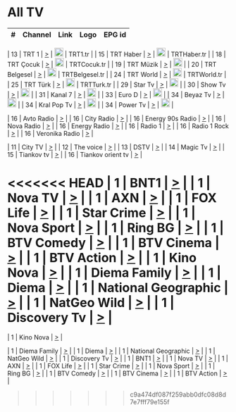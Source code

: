<h1>All TV</h1>

| #   | Channel        | Link  | Logo | EPG id |
|:---:|:--------------:|:-----:|:----:|:------:|

| 13  | TRT 1            | [>](https://tv-trt1.medya.trt.com.tr/master.m3u8) | <img height="20" src="https://i.imgur.com/j786OLG.png"/> | TRT1.tr |
| 15  | TRT Haber        | [>](https://tv-trthaber.medya.trt.com.tr/master.m3u8) | <img height="20" src="https://i.imgur.com/OVfo8Ab.png"/> | TRTHaber.tr |
| 18  | TRT Çocuk        | [>](https://tv-trtcocuk.medya.trt.com.tr/master.m3u8) | <img height="20" src="https://i.imgur.com/QLFmD6d.png"/> | TRTCocuk.tr |
| 19  | TRT Müzik        | [>](https://tv-trtmuzik.medya.trt.com.tr/master.m3u8) | <img height="20" src="https://i.imgur.com/fIVFCEd.png"/> |
| 20  | TRT Belgesel     | [>](https://tv-trtbelgesel.medya.trt.com.tr/master.m3u8) | <img height="20" src="https://i.imgur.com/MGO87pe.png"/> | TRTBelgesel.tr |
| 24  | TRT World        | [>](https://tv-trtworld.medya.trt.com.tr/master.m3u8) | <img height="20" src="https://i.imgur.com/JEA2xpv.png"/> | TRTWorld.tr |
| 25  | TRT Türk         | [>](https://tv-trtturk.medya.trt.com.tr/master.m3u8) | <img height="20" src="https://i.imgur.com/OSTOQNw.png"/> | TRTTurk.tr |
| 29  | Star Tv   | [>](https://dogus-live.daioncdn.net/startv/startv_360p.m3u8) | <img height="20" src="https://i.imgur.com/IebUZx1.png"/> |
| 30  | Show Tv     | [>](https://ciner-live.daioncdn.net/showtv/showtv.m3u8) | <img height="20" src="https://i.imgur.com/IebUZx1.png"/> |
| 31  | Kanal 7     | [>](https://kanal7-live.daioncdn.net/kanal7/kanal7.m3u8) | <img height="20" src="https://i.imgur.com/IebUZx1.png"/> |
| 33  | Euro D    | [>](https://www.youtube.com/user/KanalD/live) | <img height="20" src="https://i.imgur.com/IebUZx1.png"/> |
| 34  | Beyaz Tv     | [>](https://beyaztv-live.daioncdn.net/beyaztv/beyaztv.m3u8) | <img height="20" src="https://i.imgur.com/IebUZx1.png"/> |
| 34  | Kral Pop Tv     | [>](https://www.youtube.com/watch?v=GuFTuKoXepw) | <img height="20" src="https://i.imgur.com/IebUZx1.png"/> |
| 34  | Power Tv     | [>](https://livetv.powerapp.com.tr/powerTV/powerhd.smil/chunklist.m3u8) | <img height="20" src="https://i.imgur.com/IebUZx1.png"/> |

| 16  | Avto Radio | [>](http://stream.metacast.eu/avtoradio.mp3.m3u) |
| 16  | City Radio | [>](http://stream.metacast.eu/city.aac.m3u) |
| 16  | Energy 90s Radio | [>](http://stream.metacast.eu/energy-90s.m3u) |
| 16  | Nova Radio | [>](http://stream.metacast.eu/nova.aac.m3u) |
| 16  | Energy Radio | [>](http://stream.metacast.eu/nrj.aac.m3u) |
| 16  | Radio 1 | [>](http://stream.metacast.eu/radio1.aac.m3u) |
| 16  | Radio 1 Rock | [>](http://stream.metacast.eu/radio1rock.aac.m3u) |
| 16  | Veronika Radio | [>](http://stream.metacast.eu/veronika.aac.m3u) |

| 11  | City TV | [>](https://tv.city.bg/play/tshls/citytv/index.m3u8) |
| 12  | The voice | [>](https://bss1.neterra.tv/thevoice/thevoice.m3u8) |
| 13  | DSTV | [>](http://46.249.95.140:8081/hls/data.m3u8) |
| 14  | Magic Tv | [>](https://bss1.neterra.tv/magictv/magictv.m3u8) |
| 15  | Tiankov tv | [>](https://streamer103.neterra.tv/tiankov-folk/live.m3u8) |
| 16  | Tiankov orient tv | [>](https://streamer103.neterra.tv/tiankov-orient/live.m3u8) |

<<<<<<< HEAD
| 1 | BNT1 | [>](https://ymkaya.xyz:45174/tv/bnt1/playlist.m3u8?wmsAuthSign=c2VydmVyX3RpbWU9Ni8yNi8yMDI1IDY6NDk6MDYgUE0maGFzaF92YWx1ZT1nQTVtVVRYYVhwMFJOL3psMzI4cDhBPT0mdmFsaWRtaW51dGVzPTYw) |
| 1 | Nova TV | [>](https://ymkaya.xyz:45174/tv/novatv/playlist.m3u8?wmsAuthSign=c2VydmVyX3RpbWU9Ni8yNi8yMDI1IDY6NDk6MTYgUE0maGFzaF92YWx1ZT1IL0ErUlRRaCs5Tno5UDhjQmtEaS93PT0mdmFsaWRtaW51dGVzPTYw) |
| 1 | AXN | [>](https://ymkaya.xyz:45174/tv/axn/playlist.m3u8?wmsAuthSign=c2VydmVyX3RpbWU9Ni8yNi8yMDI1IDY6NDk6MjYgUE0maGFzaF92YWx1ZT1HWlJhWWhLOEtJczIwaVBDemJXelZBPT0mdmFsaWRtaW51dGVzPTYw) |
| 1 | FOX Life | [>](https://ymkaya.xyz:45174/tv/foxlife/playlist.m3u8?wmsAuthSign=c2VydmVyX3RpbWU9Ni8yNi8yMDI1IDY6NDk6MzcgUE0maGFzaF92YWx1ZT1HZ0VKSnZQWXdSWXZvaVlhYnJjcTNBPT0mdmFsaWRtaW51dGVzPTYw) |
| 1 | Star Crime | [>](https://ymkaya.xyz:45174/tv/foxcrime/playlist.m3u8?wmsAuthSign=c2VydmVyX3RpbWU9Ni8yNi8yMDI1IDY6NDk6NDcgUE0maGFzaF92YWx1ZT1PdkRHR1RCaHZaZVBQdktnZHdZZWR3PT0mdmFsaWRtaW51dGVzPTYw) |
| 1 | Nova Sport | [>](https://ymkaya.xyz:45174/tv/novasport/playlist.m3u8?wmsAuthSign=c2VydmVyX3RpbWU9Ni8yNi8yMDI1IDY6NDk6NTcgUE0maGFzaF92YWx1ZT1BbzZ1eDFNTERtVmEyeFcyUS8zaUN3PT0mdmFsaWRtaW51dGVzPTYw) |
| 1 | Ring BG | [>](https://ymkaya.xyz:45174/tv/ringbg/playlist.m3u8?wmsAuthSign=c2VydmVyX3RpbWU9Ni8yNi8yMDI1IDY6NTA6MDcgUE0maGFzaF92YWx1ZT1ubWQxM05sWmJpLzJaVTJVRkhwSkh3PT0mdmFsaWRtaW51dGVzPTYw) |
| 1 | BTV Comedy | [>](https://ymkaya.xyz:45174/tv/btvcomedy/playlist.m3u8?wmsAuthSign=c2VydmVyX3RpbWU9Ni8yNi8yMDI1IDY6NTA6MTcgUE0maGFzaF92YWx1ZT1RVmxxM2xzTVQzOG00eEthMC8vaFJBPT0mdmFsaWRtaW51dGVzPTYw) |
| 1 | BTV Cinema | [>](https://ymkaya.xyz:45174/tv/btvcinema/playlist.m3u8?wmsAuthSign=c2VydmVyX3RpbWU9Ni8yNi8yMDI1IDY6NTA6MjcgUE0maGFzaF92YWx1ZT16YlVrSmtQYitXbnFSZnEya2NFSGFnPT0mdmFsaWRtaW51dGVzPTYw) |
| 1 | BTV Action | [>](https://ymkaya.xyz:45174/tv/btvaction/playlist.m3u8?wmsAuthSign=c2VydmVyX3RpbWU9Ni8yNi8yMDI1IDY6NTA6MzcgUE0maGFzaF92YWx1ZT1yKzR5c0NUSzhDcG8xa3pnRHc2NU9RPT0mdmFsaWRtaW51dGVzPTYw) |
| 1 | Kino Nova | [>](https://ymkaya.xyz:45174/tv/kinonova/playlist.m3u8?wmsAuthSign=c2VydmVyX3RpbWU9Ni8yNi8yMDI1IDY6NTA6NDcgUE0maGFzaF92YWx1ZT1FeG1tYUJCc1dRM3Y0STBZTFMwdk1RPT0mdmFsaWRtaW51dGVzPTYw) |
| 1 | Diema Family | [>](https://ymkaya.xyz:45174/tv/diemafamily/playlist.m3u8?wmsAuthSign=c2VydmVyX3RpbWU9Ni8yNi8yMDI1IDY6NTA6NTYgUE0maGFzaF92YWx1ZT1ZTzRtZVdCc25YcDd1ZG1XT2d1Q21nPT0mdmFsaWRtaW51dGVzPTYw) |
| 1 | Diema | [>](https://ymkaya.xyz:45174/tv/diema/playlist.m3u8?wmsAuthSign=c2VydmVyX3RpbWU9Ni8yNi8yMDI1IDY6NTE6MDYgUE0maGFzaF92YWx1ZT1Ic3ZlRnJjOEZUenFscDFHcEprT1pnPT0mdmFsaWRtaW51dGVzPTYw) |
| 1 | National Geographic | [>](https://ymkaya.xyz:45174/tv/natgeo/playlist.m3u8?wmsAuthSign=c2VydmVyX3RpbWU9Ni8yNi8yMDI1IDY6NTE6MTcgUE0maGFzaF92YWx1ZT1ya3c0WEZTTllBVUVBR0QvQ1VOdTFRPT0mdmFsaWRtaW51dGVzPTYw) |
| 1 | NatGeo Wild | [>](https://ymkaya.xyz:45174/tv/natgeowild/playlist.m3u8?wmsAuthSign=c2VydmVyX3RpbWU9Ni8yNi8yMDI1IDY6NTE6MjcgUE0maGFzaF92YWx1ZT1JWVdWQ2kxUlA3RnR5UnE0cDZvR0t3PT0mdmFsaWRtaW51dGVzPTYw) |
| 1 | Discovery Tv | [>](https://ymkaya.xyz:45174/tv/discovery/playlist.m3u8?wmsAuthSign=c2VydmVyX3RpbWU9Ni8yNi8yMDI1IDY6NTE6MzcgUE0maGFzaF92YWx1ZT1vSGswSlFzaitHMDZaNkwwaHVGZEhnPT0mdmFsaWRtaW51dGVzPTYw) |
=======


| 1 | Kino Nova | [>](https://ymkaya.xyz:11336/tv/kinonova/playlist.m3u8?wmsAuthSign=c2VydmVyX3RpbWU9MS8yLzIwMjUgNDo0MDoyMCBBTSZoYXNoX3ZhbHVlPWlFS1FrWEtMMVRFM3l5YklUWUJQUHc9PSZ2YWxpZG1pbnV0ZXM9NjA=) |

| 1 | Diema Family | [>](https://ymkaya.xyz:11336/tv/diemafamily/playlist.m3u8?wmsAuthSign=c2VydmVyX3RpbWU9MS8yLzIwMjUgNDo0MDozMCBBTSZoYXNoX3ZhbHVlPUVUaTVKTldvZTF5WVVCM0YwL21kaXc9PSZ2YWxpZG1pbnV0ZXM9NjA=) |
| 1 | Diema | [>](https://ymkaya.xyz:11336/tv/diema/playlist.m3u8?wmsAuthSign=c2VydmVyX3RpbWU9MS8yLzIwMjUgNDo0MDo0MCBBTSZoYXNoX3ZhbHVlPVlYMWVJT2NuUjNpUTBsaytEUFFOS2c9PSZ2YWxpZG1pbnV0ZXM9NjA=) |
| 1 | National Geographic | [>](https://ymkaya.xyz:11336/tv/natgeo/playlist.m3u8?wmsAuthSign=c2VydmVyX3RpbWU9MS8yLzIwMjUgNDo0MTo0MSBBTSZoYXNoX3ZhbHVlPTJQTlVmcG5nYWx0M013eUhGRGxnd0E9PSZ2YWxpZG1pbnV0ZXM9NjA=) |
| 1 | NatGeo Wild | [>](https://ymkaya.xyz:11336/tv/natgeowild/playlist.m3u8?wmsAuthSign=c2VydmVyX3RpbWU9MS8yLzIwMjUgNDo0MTo1MSBBTSZoYXNoX3ZhbHVlPVl1OXZaTTliN0hGWEN3eDBYd1duNkE9PSZ2YWxpZG1pbnV0ZXM9NjA=) |
| 1 | Discovery Tv | [>](https://ymkaya.xyz:11336/tv/discovery/playlist.m3u8?wmsAuthSign=c2VydmVyX3RpbWU9MS8yLzIwMjUgNDo0MjowMSBBTSZoYXNoX3ZhbHVlPWtBQmdLNlY2RmQwWElzMVYzSDJyVkE9PSZ2YWxpZG1pbnV0ZXM9NjA=) |
| 1 | BNT1 | [>](https://ymkaya.xyz:11336/tv/bnt1/playlist.m3u8?wmsAuthSign=c2VydmVyX3RpbWU9MS8yLzIwMjUgNDozODozOCBBTSZoYXNoX3ZhbHVlPVVrMVlRQXpJWlhYeUh6ZFVpSC9NMUE9PSZ2YWxpZG1pbnV0ZXM9NjA=) |
| 1 | Nova TV | [>](https://ymkaya.xyz:11336/tv/novatv/playlist.m3u8?wmsAuthSign=c2VydmVyX3RpbWU9MS8yLzIwMjUgNDozODo0OCBBTSZoYXNoX3ZhbHVlPUVxQjh1a0ZzYkVGZU8zZDFGTzdreVE9PSZ2YWxpZG1pbnV0ZXM9NjA=) |
| 1 | AXN | [>](https://ymkaya.xyz:11336/tv/axn/playlist.m3u8?wmsAuthSign=c2VydmVyX3RpbWU9MS8yLzIwMjUgNDozODo1OCBBTSZoYXNoX3ZhbHVlPUpkWStGY1hkNXhaOVpPZ0thQ0FZL3c9PSZ2YWxpZG1pbnV0ZXM9NjA=) |
| 1 | FOX Life | [>](https://ymkaya.xyz:11336/tv/foxlife/playlist.m3u8?wmsAuthSign=c2VydmVyX3RpbWU9MS8yLzIwMjUgNDozOToxMCBBTSZoYXNoX3ZhbHVlPWt1ZDc1T3AzYlZDTjJnSy9TU0xJZlE9PSZ2YWxpZG1pbnV0ZXM9NjA=) |
| 1 | Star Crime | [>](https://ymkaya.xyz:11336/tv/foxcrime/playlist.m3u8?wmsAuthSign=c2VydmVyX3RpbWU9MS8yLzIwMjUgNDozOToyMCBBTSZoYXNoX3ZhbHVlPXIwVU45Nm9FR1l2enNkTG9TanBxbmc9PSZ2YWxpZG1pbnV0ZXM9NjA=) |
| 1 | Nova Sport | [>](https://ymkaya.xyz:11336/tv/novasport/playlist.m3u8?wmsAuthSign=c2VydmVyX3RpbWU9MS8yLzIwMjUgNDozOTozMCBBTSZoYXNoX3ZhbHVlPXlSZ0UxazVaM0xhSmc0NmR4T0c1T2c9PSZ2YWxpZG1pbnV0ZXM9NjA=) |
| 1 | Ring BG | [>](https://ymkaya.xyz:11336/tv/ringbg/playlist.m3u8?wmsAuthSign=c2VydmVyX3RpbWU9MS8yLzIwMjUgNDozOTo0MCBBTSZoYXNoX3ZhbHVlPTR4aUlFNHVUYWN4enY1WkVuOFZma2c9PSZ2YWxpZG1pbnV0ZXM9NjA=) |
| 1 | BTV Comedy | [>](https://ymkaya.xyz:11336/tv/btvcomedy/playlist.m3u8?wmsAuthSign=c2VydmVyX3RpbWU9MS8yLzIwMjUgNDozOTo1MCBBTSZoYXNoX3ZhbHVlPUtrMTJ2RHNTTUU1RFp1ZkVOdXFSK3c9PSZ2YWxpZG1pbnV0ZXM9NjA=) |
| 1 | BTV Cinema | [>](https://ymkaya.xyz:11336/tv/btvcinema/playlist.m3u8?wmsAuthSign=c2VydmVyX3RpbWU9MS8yLzIwMjUgNDozOTo1OSBBTSZoYXNoX3ZhbHVlPTZWcU9FZW56cG1NM1lrYy8xNE5NeHc9PSZ2YWxpZG1pbnV0ZXM9NjA=) |
| 1 | BTV Action | [>](https://ymkaya.xyz:11336/tv/btvaction/playlist.m3u8?wmsAuthSign=c2VydmVyX3RpbWU9MS8yLzIwMjUgNDo0MDoxMCBBTSZoYXNoX3ZhbHVlPUlDd0ErRkZVWThyMVZwR3c2REdGZ3c9PSZ2YWxpZG1pbnV0ZXM9NjA=) |
>>>>>>> c9a474df087f259abb0dfc08d8d7e7fff79e155f
